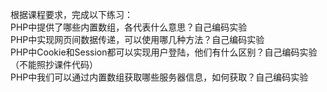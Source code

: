根据课程要求，完成以下练习：  
PHP中提供了哪些内置数组，各代表什么意思？自己编码实验  
PHP中实现网页间数据传递，可以使用哪几种方法？自己编码实验  
PHP中Cookie和Session都可以实现用户登陆，他们有什么区别？自己编码实验（不能照抄课件代码）  
PHP中我们可以通过内置数组获取哪些服务器信息，如何获取？自己编码实验  
